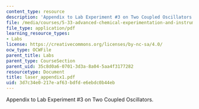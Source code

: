 ```yaml
---
content_type: resource
description: 'Appendix to Lab Experiment #3 on Two Coupled Oscillators.'
file: /media/courses/5-33-advanced-chemical-experimentation-and-instrumentation-fall-2007/3d7c34e0217eaf63bdfde6ebdc0b44eb_laser_appendix1.pdf
file_type: application/pdf
learning_resource_types:
- Labs
license: https://creativecommons.org/licenses/by-nc-sa/4.0/
ocw_type: OCWFile
parent_title: Labs
parent_type: CourseSection
parent_uid: 35c8d0a6-0701-3d3a-8a04-5aa4f3177282
resourcetype: Document
title: laser_appendix1.pdf
uid: 3d7c34e0-217e-af63-bdfd-e6ebdc0b44eb
---
```

Appendix to Lab Experiment #3 on Two Coupled Oscillators.